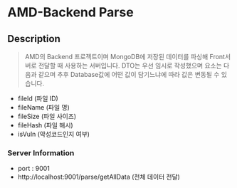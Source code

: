 # AMD-Backend Parse## Description > AMD의 Backend 프로젝트이며 MongoDB에 저장된 데이터를 파싱해 Front서버로 전달할 때 사용하는 서버입니다.> DTO는 우선 임시로 작성했으며 요소는 다음과 같으며 추후 Database값에 어떤 값이 담기느냐에 따라 값은 변동될 수 있습니다.- fileId (파일 ID)- fileName (파일 명)- fileSize (파일 사이즈)- fileHash (파일 해시)- isVuln (악성코드인지 여부)### Server Information- port : 9001- http://localhost:9001/parse/getAllData (전체 데이터 전달)